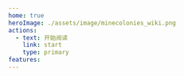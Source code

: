 ```yaml
---
home: true
heroImage: ./assets/image/minecolonies_wiki.png
actions:
  - text: 开始阅读
    link: start
    type: primary
features: 
---
```

